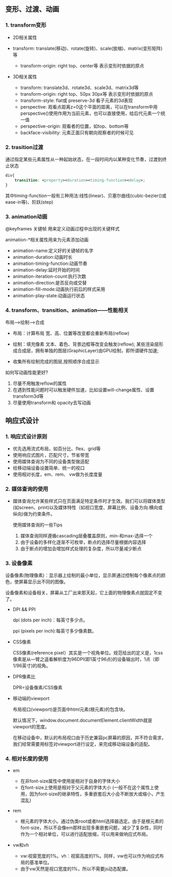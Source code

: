 ## 变形、过渡、动画

### 1. transform变形

* 2D相关属性
* transform: translate(移动)、rotate(旋转)、scale(放缩)、matrix(变形矩阵)等
  * transform-origin: right top、center等   表示变形时依据的原点

* 3D相关属性
  * transform: translate3d、rotate3d、scale3d、matrix3d等
  * transform-origin: right top、50px 30px等  表示变形时依据的原点
  * transform-style: flat或 preserve-3d  看子元素的3d表现
  * perspective: 观看点距离z=0这个平面的距离，可以在transform中用perspective()使用作用为当前元素，也可以直接使用，给后代元素一个统一值
  * perspective-origin: 观看者的位置，如top、bottom等
  * backface-visibility: 元素正面只有朝向观察者的时候可见

### 2. trasition过渡

​	通过指定某些元素属性从一种起始状态，在一段时间内以某种变化节奏，过渡到终止状态

```css
div{
    transition: <property><duration><timing-function><delay>;
}
```

其中timing-function一般有三种用法∶线性(linear)、贝塞尔曲线(cubic-bezier()或 ease-in等)、阶跃(step)

### 3. animation动画

@keyframes 关键帧 用来定义动画过程中出现的关键样式

animation-*相关属性用来为元素添加动画

* animation-name:定义好的关键帧的名字
* animation-duration:动画时长
* animation-timing-function:动画节奏
* animation-delay:延时开始的时间
* animation-iteration-count:执行次数
* animation-direction:是否反向或交替
* animation-fill-mode:动画执行前后的样式采用
* animation-play-state:动画运行状态

### 4. transform、transition、animation——性能相关

布局-->绘制-->合成

* 布局：计算布局     宽、高、位置等改变都会重新布局(reflow)

* 绘制：填充像素     文本、着色、背景边框等改变会触发(reflow); 某些渲染层形成合成层，拥有单独的图层(GraphicLayer)由GPU绘制，即所谓硬件加速;
* 收集所有绘制完成的图层,按照顺序合成显示

如何写动画性能更好?

1. 尽量不用触发reflow的属性
2. 在遇到性能问题时可以触发硬件加速，比如设置will-change属性、设置transform3d等
3. 尽量使用transform和 opacity去写动画

## 响应式设计

### 1. 响应式设计原则 

* 优先选用流式布局，如百分比、flex、grid等
* 使用响应式图片，匹配尺寸，节省带宽
* 使用媒体查询为不同的设备类型做适配
* 给移动端设备设置简单、统一的视口
* 使用相对长度，em、rem、 vw做为长度度量

### 2. 媒体查询的使用

* 媒体查询允许某些样式只在页面满足特定条件时才生效。我们可以将媒体类型(如screen、print)以及媒体特性（如视口宽度、屏幕比例、设备方向:横向或纵向)做为约束条件。

  使用媒体查询的一些Tips

  1. 媒体查询同样遵循cascading层叠覆盖原则，min-和max-选择一个
  2. 由于设备的多样化逐渐不可枚举，断点的选择尽量根据内容选择
  3. 由于断点的增加会增加样式处理的复杂度，所以尽量减少断点

### 3. 设备像素

设备像素(物理像素)︰显示器上绘制的最小单位，显示屏通过控制每个像素点的颜色，使屏幕显示出不同的图像。

设备像素和设备相关，屏幕从工厂出来那天起，它上面的物理像素点就固定不变了。

* DPI && PPI

  dpi (dots per inch)︰每英寸多少点。

  ppi (pixels per inch):每英寸多少像素数。

* CSS像素

  CSS像素(reference pixel）其实是一个视角单位。规范给出的定义是，1css像素是从—臂之遥看解析度为96DPI(即1英寸96点)的设备输出时，1点（即1/96英寸)的视角。

* DPR像素比

  DPR=设备像素/CSS像素

* 移动端的viewport

  布局视口(viewport)是页面中html元素(根元素)的包含块。

  默认情况下，window.document.documentElement.clientWidth就是viewport的宽度。

  在移动设备中，默认的布局视口由于历史兼容pc屏幕的原因，并不符合需求，我们经常需要用<meta>标签对viewport进行设定，来完成移动端设备的适配。

### 4. 相对长度的使用

* em
  * 在非font-size属性中使用是相对于自身的字体大小
  * 在font-size上使用是相对于父元素的字体大小
    (一般不在这个属性上使用，因为font-size的继承特性，多重嵌套后大小会不断放大或缩小，产生混乱)

* rem
  * 根元素的字体大小。通过伪类root或者html选择器选定。由于是根元素的font-size，所以不会像em那样出现多重嵌套问题，减少了复杂性，同时作为一个相对单位，可以进行适配放缩，可以用来做响应式布局。

* vw和vh
  * vw∶视窗宽度的1%。vh︰视窗高度的1%。同样，vw也可以作为响应式布局的基准单位。
  * 由于vw天然是视口宽度的1%，所以不需要js动态配置。

